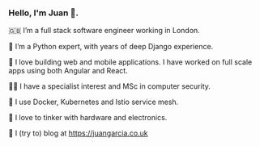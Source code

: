 ### Hello, I'm Juan 👋.

🇬🇧 I’m a full stack software engineer working in London.

🐍 I’m a Python expert, with years of deep Django experience.

📐 I love building web and mobile applications. I have worked on full scale apps using both Angular and React.

🕵️‍♂️ I have a specialist interest and MSc in computer security.

🐳 I use Docker, Kubernetes and Istio service mesh.

🔧 I love to tinker with hardware and electronics.

💬 I (try to) blog at https://juangarcia.co.uk

<!--
**juanjsebgarcia/juanjsebgarcia** is a ✨ _special_ ✨ repository because its `README.md` (this file) appears on your GitHub profile.

Here are some ideas to get you started:

- 🔭 I’m currently working on ...
- 🌱 I’m currently learning ...
- 👯 I’m looking to collaborate on ...
- 🤔 I’m looking for help with ...
- 💬 Ask me about ...
- 📫 How to reach me: ...
- 😄 Pronouns: ...
- ⚡ Fun fact: ...
-->

